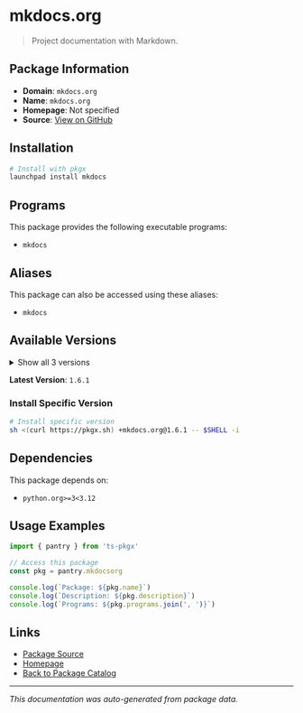 # mkdocs.org

> Project documentation with Markdown.

## Package Information

- **Domain**: `mkdocs.org`
- **Name**: `mkdocs.org`
- **Homepage**: Not specified
- **Source**: [View on GitHub](https://github.com/pkgxdev/pantry/tree/main/projects/mkdocs.org/package.yml)

## Installation

```bash
# Install with pkgx
launchpad install mkdocs
```

## Programs

This package provides the following executable programs:

- `mkdocs`

## Aliases

This package can also be accessed using these aliases:

- `mkdocs`

## Available Versions

<details>
<summary>Show all 3 versions</summary>

- `1.6.1`, `1.6.0`, `1.5.3`

</details>

**Latest Version**: `1.6.1`

### Install Specific Version

```bash
# Install specific version
sh <(curl https://pkgx.sh) +mkdocs.org@1.6.1 -- $SHELL -i
```

## Dependencies

This package depends on:

- `python.org>=3<3.12`

## Usage Examples

```typescript
import { pantry } from 'ts-pkgx'

// Access this package
const pkg = pantry.mkdocsorg

console.log(`Package: ${pkg.name}`)
console.log(`Description: ${pkg.description}`)
console.log(`Programs: ${pkg.programs.join(', ')}`)
```

## Links

- [Package Source](https://github.com/pkgxdev/pantry/tree/main/projects/mkdocs.org/package.yml)
- [Homepage](#)
- [Back to Package Catalog](../package-catalog.md)

---

*This documentation was auto-generated from package data.*
